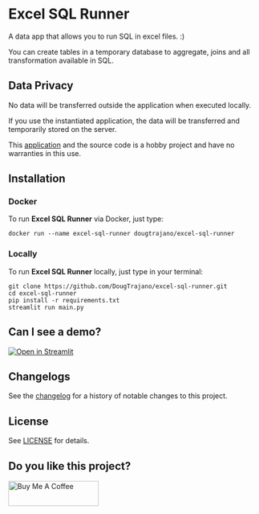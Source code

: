 # Excel SQL Runner

A data app that allows you to run SQL in excel files. :)

You can create tables in a temporary database to aggregate, joins and all transformation available in SQL.

## Data Privacy

No data will be transferred outside the application when executed locally.

If you use the instantiated application, the data will be transferred and temporarily stored on the server.

This [application](https://share.streamlit.io/dougtrajano/excel-sql-runner/main/main.py) and the source code is a hobby project and have no warranties in this use.

## Installation

### Docker

To run **Excel SQL Runner** via Docker, just type:

```
docker run --name excel-sql-runner dougtrajano/excel-sql-runner
```

### Locally

To run **Excel SQL Runner** locally, just type in your terminal:

```
git clone https://github.com/DougTrajano/excel-sql-runner.git
cd excel-sql-runner
pip install -r requirements.txt
streamlit run main.py
```

## Can I see a demo?

[![Open in Streamlit](https://static.streamlit.io/badges/streamlit_badge_black_white.svg)](https://share.streamlit.io/dougtrajano/excel-sql-runner/main/main.py)

## Changelogs

See the [changelog](CHANGELOG.md) for a history of notable changes to this project.

## License

See [LICENSE](LICENSE) for details.

## Do you like this project?

<a href="https://www.buymeacoffee.com/dougtrajano" target="_blank"><img src="https://cdn.buymeacoffee.com/buttons/v2/default-yellow.png" alt="Buy Me A Coffee" width="180" height="50" ></a>